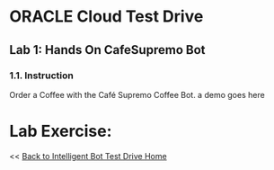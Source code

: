 # ORACLE Cloud Test Drive #

## Lab 1: Hands On CafeSupremo Bot ##

### 1.1. Instruction ###
Order a Coffee with the Café Supremo Coffee Bot.
 a demo goes here
# Lab Exercise: #
<< [Back to Intelligent Bot Test Drive Home](README.md)
